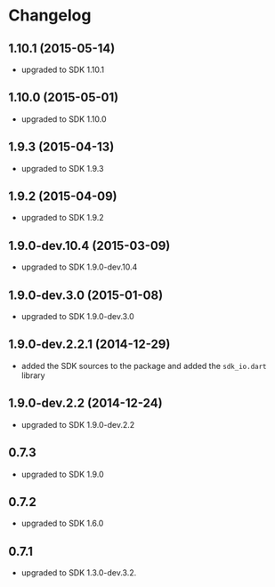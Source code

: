 # Changelog

## 1.10.1 (2015-05-14)
- upgraded to SDK 1.10.1

## 1.10.0 (2015-05-01)
- upgraded to SDK 1.10.0

## 1.9.3 (2015-04-13)
- upgraded to SDK 1.9.3

## 1.9.2 (2015-04-09)
- upgraded to SDK 1.9.2

## 1.9.0-dev.10.4 (2015-03-09)
- upgraded to SDK 1.9.0-dev.10.4

## 1.9.0-dev.3.0 (2015-01-08)
- upgraded to SDK 1.9.0-dev.3.0

## 1.9.0-dev.2.2.1 (2014-12-29)
- added the SDK sources to the package and added the `sdk_io.dart` library

## 1.9.0-dev.2.2 (2014-12-24)
- upgraded to SDK 1.9.0-dev.2.2

## 0.7.3
- upgraded to SDK 1.9.0

## 0.7.2
- upgraded to SDK 1.6.0

## 0.7.1
- upgraded to SDK 1.3.0-dev.3.2.
